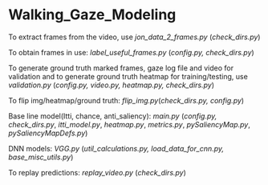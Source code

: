 # Walking_Gaze_Modeling

To extract frames from the video, use _jon_data_2_frames.py_ (_check_dirs.py_)

To obtain frames in use: _label_useful_frames.py_ (_config.py, check_dirs.py_)

To generate ground truth marked frames, gaze log file and video for validation and to generate ground truth heatmap for training/testing, use _validation.py_ (_config.py, video.py, heatmap.py, check_dirs.py_)

To flip img/heatmap/ground truth: _flip_img.py_(_check_dirs.py, config.py_)

Base line model(Itti, chance, anti_saliency): _main.py_ (_config.py, check_dirs.py_, _itti_model.py_, _heatmap.py_, _metrics.py_, _pySaliencyMap.py_, _pySaliencyMapDefs.py_)

DNN models: _VGG.py_ (_util_calculations.py, load_data_for_cnn.py, base_misc_utils.py_)

To replay predictions: _replay_video.py_ (_check_dirs.py_)
